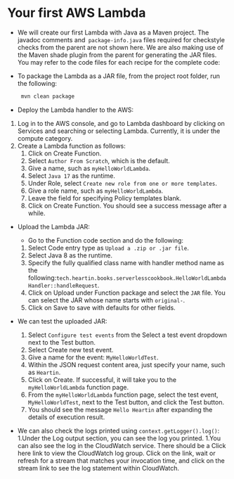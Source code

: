 # Your first AWS Lambda
* We will create our first Lambda with Java as a Maven project. The javadoc comments and` package-info.java` files required for checkstyle checks from the parent are not shown here. We are also making use of the Maven shade plugin from the parent for generating the JAR files. You may refer to the code files for each recipe for the complete code:

* To package the Lambda as a JAR file, from the project root folder, run the following:
  ```bash
   mvn clean package
  ```

* Deploy the Lambda handler to the AWS:
1. Log in to the AWS console, and go to Lambda dashboard by clicking on Services and searching or selecting Lambda. Currently, it is under the compute category.
2. Create a Lambda function as follows:
   1. Click on Create Function.
   1. Select `Author From Scratch`, which is the default.
   1. Give a name, such as `myHelloWorldLambda`.
   1. Select `Java 17` as the runtime.
   1. Under Role, select `Create new role from one or more templates`.
   1. Give a role name, such as `myHelloWorldLambda`.
   1. Leave the field for specifying Policy templates blank.
   1. Click on Create Function. You should see a success message after a while.

* Upload the Lambda JAR:
  * Go to the Function code section and do the following:
   1. Select Code entry type as `Upload a .zip or .jar file`.
   1. Select Java 8 as the runtime.
   1. Specify the fully qualified class name with handler method name as the following:`tech.heartin.books.serverlesscookbook.HelloWorldLambdaHandler::handleRequest`.
   1. Click on Upload under Function package and select the `JAR` file. You can select the JAR whose name starts with `original-`.
   1. Click on Save to save with defaults for other fields.

* We can test the uploaded JAR:
   1. Select `Configure test events` from the Select a test event dropdown next to the Test button.
   1. Select Create new test event.
   1. Give a name for the event: `MyHelloWorldTest`.
   1. Within the JSON request content area, just specify your name, such as `Heartin`.
   1. Click on Create. If successful, it will take you to the `myHelloWorldLambda` function page.
   1. From the `myHelloWorldLambda` function page, select the test event, `MyHelloWorldTest`, next to the Test button, and click the Test button.
   1. You should see the message `Hello Heartin` after expanding the details of execution result.

* We can also check the logs printed using `context.getLogger().log()`:
   1.Under the Log output section, you can see the log you printed.
   1.You can also see the log in the CloudWatch service. There should be a Click here link to view the CloudWatch log group. Click on the link, wait or refresh for a stream that matches your invocation time, and click on the stream link to see the log statement within CloudWatch.